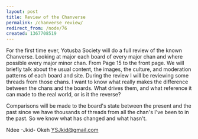 ```yaml
---
layout: post
title: Review of the Chanverse
permalink: /chanverse_review/
redirect_from: /node/76
created: 1367708519
---
```

For the first time ever, Yotusba Society will do a full review of the known Chanverse. Looking at major each board of every major chan and where possible every major minor chan. From Page 15 to the front page. We will briefly talk about the usual content, the images, the culture, and moderation patterns of each board and site. During the review I will be reviewing some threads from those chans. I want to know what really makes the difference between the chans and the boards. What drives them, and what reference it can made to the real world, or is it the reverse?

Comparisons will be made to the board's state between the present and the past since we have thousands of threads from all the chan's I've been to in the past. So we know what has changed and what hasn't.

Ndee -Jkid- Okeh
YSJkid@gmail.com
